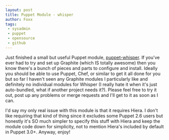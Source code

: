 ```yaml
---
layout: post
title: Puppet Module - whisper
author: Foxx
tags:
 - sysadmin
 - puppet
 - opensource
 - github
---
```

Just finished a small but useful Puppet module, [puppet-whisper](https://github.com/frozenfoxx/puppet-whisper).  If you've ever had to try and set up Graphite (which IS totally awesome) then you know there's a bunch of pieces and parts to configure and install.  Ideally you should be able to use Puppet, Chef, or similar to get it all done for you but so far I haven't seen any Graphite modules I particularly like and definitely no individual modules for Whisper (I really hate it when it's just auto-bundled, what if another project needs it?).  Please feel free to try it out, post up any problems or merge requests and I'll get to it as soon as I can.

I'd say my only real issue with this module is that it requires Hiera.  I don't like requiring that kind of thing since it excludes some Puppet 2.6 users but honestly it's SO much simpler to specify this stuff with Hiera and keep the module code down for simplicity, not to mention Hiera's included by default in Puppet 3.0+.  Anyway, enjoy!
